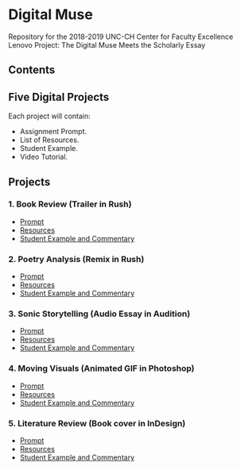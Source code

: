 # Digital Muse

Repository for the 2018-2019 UNC-CH Center for Faculty Excellence Lenovo Project: The Digital Muse Meets the Scholarly Essay

## Contents

## Five Digital Projects

Each project will contain:

- Assignment Prompt.
- List of Resources.
- Student Example.
- Video Tutorial.



## Projects

### 1. Book Review (Trailer in Rush)

- [Prompt](assignments/BR/prompt.md)
- [Resources](assignments/BR/resources.md)
- [Student Example and Commentary](assignments/BR/example.md)



### 2. Poetry Analysis (Remix in Rush)

- [Prompt](assignments/PA/prompt.md)
- [Resources](assignments/PA/resources.md)
- [Student Example and Commentary](assignments/PA/example.md)





### 3. Sonic Storytelling (Audio Essay in Audition)

- [Prompt](assignments/CVR/prompt.md)
- [Resources](assignments/CVR/resources.md)
- [Student Example and Commentary](assignments/CVR/example.md)



### 4. Moving Visuals (Animated GIF in Photoshop)

- [Prompt](assignments/AB/prompt.md)
- [Resources](assignments/AB/resources.md)
- [Student Example and Commentary](assignments/AB/example.md)



### 5. Literature Review (Book cover in InDesign)

- [Prompt](assignments/LR/prompt.md)
- [Resources](assignments/LR/resources.md)
- [Student Example and Commentary](assignments/LR/example.md)



